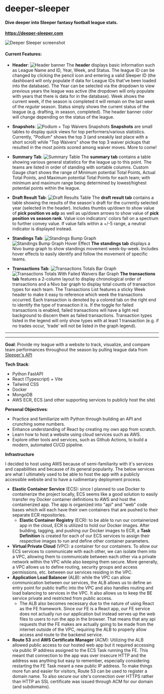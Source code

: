 # deeper-sleeper
#### Dive deeper into Sleeper fantasy football league stats.
**https://deeper-sleeper.com**

![Deeper Sleeper screenshot](images/deeper_sleeper_landing_page.png)

#### Current Features:
- **Header**:
![Header banner](images/header_screenshot.png)
The **header** displays basic information such as League Name and ID, Year, Week, and Status. The league ID can be changed by clicking the pencil icon and entering a valid Sleeper ID (the dashboard will only populate if data for League IDs that've been loaded into the database). The Year can be selected via the dropdown to view previous years the league was active (the dropdown will only populate with years that there is data for in the database). Week shows the current week, if the season is completed it will remain on the last week of the *regular* season. Status simply shows the current status of the league (e.g. drafting, in season, completed). The header banner color will change depending on the status of the league.
- **Snapshots**:
![Podium + Top Waivers Snapshots](images/snapshots_example.png)
**Snapshots** are small tables to display quick views for top performers/various statistics. Currently, "Podium" shows the top 3 (and sneakily last place with a short scroll) while "Top Waivers" show the top 3 waiver pickups that resulted in the most points scored among waiver moves. More to come!
- **Summary Tab**:
![Summary Table](images/summary_table_tab.png)
The **summary tab** contains a table showing various general statistics for the league up to this point. The teams are listed in order of standing with sortable columns. Custom Gauge chart shows the range of Minimum potential Total Points, Actual Total Points, and Maximum potential Total Points for each team; with minimum and maximum range being determined by lowest/highest potential points within the league.
- **Draft Result Tab**:
![Draft Results Table](images/draft_result_table.png)
The **draft result tab** contains a table showing the results of the season's draft for the currently selected year (selected in the header). Includes thumbs up/down to show value of **pick position vs adp** as well as up/down arrows to show value of **pick position vs season rank**. Value icon indicators' colors fall on a spectrum to further convey value. If value falls within a +/-5 range, a neutral indicator is displayed instead.
- **Standings Tab**:
![Standings Bump Graph](images/standings_bump_graph_example.png)
![Standings Bump Graph Hover Effect](images/standings_bump_graph_hover_example.png)
**The standings tab** displays a Nivo bump graph to show standings movement week-by-week. Includes hover effects to easily identify and follow the movement of specific teams.

- **Transactions Tab**: 
![Transactions Totals Bar Graph](images/transactions_tab.png)
![Transactions Totals With Failed Waivers Bar Graph](images/transactions_with_failed_tab.png)
**The transactions tab** features a 2-column layout to display chronological order of transactions and a Nivo bar graph to display total counts of transaction types for each team. The Transactions List features a sticky Week header to make it easy to reference which week the transactions occurred. Each transaction is denoted by a colored tab on the right end to identify the type of transaction it is. If the toggle for failed transactions is enabled, failed transactions will have a light red background to discern them as failed transactions. Transaction types listed in the legend will only show types with at least 1 transaction (e.g. if no trades occur, 'trade' will not be listed in the graph legend).

---
---

**Goal**: Provide my league with a website to track, visualize, and compare team performances throughout the season by pulling league data from [Sleeper's API](https://docs.sleeper.com/#introduction)

**Tech Stack**:
- Python FastAPI
- React (Typescript) + Vite
- Tailwind CSS
- Docker
- MongoDB
- AWS ECR, ECS (and other supporting services to publicly host the site)

**Personal Objectives**:
- Practice and familiarize with Python through building an API and crunching some numbers.
- Enhance understanding of React by creating my own app from scratch.
- Learn how to host a website using cloud services such as AWS.
- Explore other tools and services, such as Github Actions, to build a modern, automated CI/CD pipeline.

**Infrastructure**

I decided to host using AWS because of semi-familiarity with it's services and capabilities and because of its general popularity. The below services are what I ultimately used to be able to host the app with a publicly accessible website and to have a rudimentary deployment process.
- **Elastic Container Service** (ECS): since I planned to use Docker to containerize the project locally, ECS seems like a good solution to easily transfer my Docker container definitions to AWS and host the containerized app. The app is organized into "api" and "web" code bases which will each have their own containers that are pushed to their separate ECR repositories.
  - **Elastic Container Registry** (ECR): to be able to run our containerized app in the cloud, ECR is utilized to hold our Docker images. After building, tagging, and pushing our Docker images to ECR, a **Task Definition** is created for each of our ECS services to assign their respective images to run and define other container parameters.
- **Virtual Private Cloud** (VPC): a container for our containers. To allow our ECS services to communicate with each other, we can isolate them into a VPC, allowing them to communicate between each other via a private network within the VPC while also keeping them secure. More generally, a VPC allows us to define routing, security groups and access permissions, etc. between our services residing in the VPC.
- **Application Load Balancer** (ALB): while the VPC can allow communication between our services, the ALB allows us to define an entry point for public traffic into the VPC and also handles routing and load balancing to services in the VPC. It also allows us to keep the BE service private and restricted from public access.
  - The ALB also becomes necessary due to the nature of using React as the FE framework. Since our FE is a React app, our FE service does not actually run our application but instead serves up the web files to users to run the app in the browser. That means that any api requests that the FE makes are actually going to be made from the internet outside of the VPC, requiring the ALB to properly allow access and route to the backend service.
- **Route 53** and **AWS Certificate Manager** (ACM): Utilizing the ALB allowed public access to our hosted web app but it required accessing via public IP address assigned to the ECS Task running the FE. This meant that connection to the app was over insecure HTTP and the address was anything but easy to remember, especially considering restarting the FE Task meant a new public IP address. To make things more fun and easier for visitors, Route 53 can be used to register a domain name. To also secure our site's connection over HTTPS rather than HTTP an SSL certificate was issued through ACM for our domain (and subdomains).